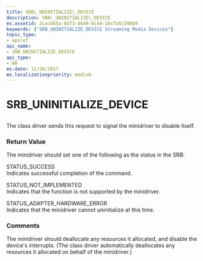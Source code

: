 ```yaml
---
title: SRB\_UNINITIALIZE\_DEVICE
description: SRB\_UNINITIALIZE\_DEVICE
ms.assetid: 2cacb65a-8df3-4649-bc44-1bc7a5c598b9
keywords: ["SRB_UNINITIALIZE_DEVICE Streaming Media Devices"]
topic_type:
- apiref
api_name:
- SRB_UNINITIALIZE_DEVICE
api_type:
- NA
ms.date: 11/28/2017
ms.localizationpriority: medium
---
```


# SRB\_UNINITIALIZE\_DEVICE


## <span id="ddk_srb_uninitialize_device_ks"></span><span id="DDK_SRB_UNINITIALIZE_DEVICE_KS"></span>


The class driver sends this request to signal the minidriver to disable itself.

### <span id="return_value"></span><span id="RETURN_VALUE"></span>Return Value

The minidriver should set one of the following as the status in the SRB:

<span id="STATUS_SUCCESS"></span><span id="status_success"></span>STATUS\_SUCCESS  
Indicates successful completion of the command.

<span id="STATUS_NOT_IMPLEMENTED"></span><span id="status_not_implemented"></span>STATUS\_NOT\_IMPLEMENTED  
Indicates that the function is not supported by the minidriver.

<span id="STATUS_ADAPTER_HARDWARE_ERROR"></span><span id="status_adapter_hardware_error"></span>STATUS\_ADAPTER\_HARDWARE\_ERROR  
Indicates that the minidriver cannot uninitialize at this time.

### Comments

The minidriver should deallocate any resources it allocated, and disable the device's interrupts. (The class driver automatically deallocates any resources it allocated on behalf of the minidriver.)

 

 





